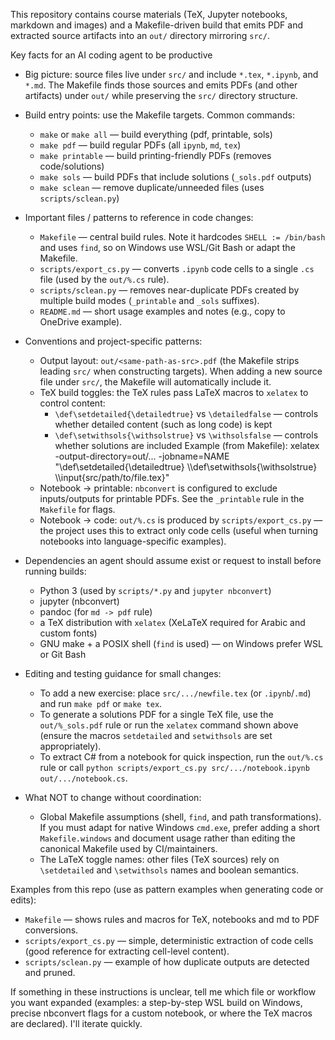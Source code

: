 This repository contains course materials (TeX, Jupyter notebooks, markdown and images) and a Makefile-driven build that emits PDF and extracted source artifacts into an `out/` directory mirroring `src/`.

Key facts for an AI coding agent to be productive
- Big picture: source files live under `src/` and include `*.tex`, `*.ipynb`, and `*.md`. The Makefile finds those sources and emits PDFs (and other artifacts) under `out/` while preserving the `src/` directory structure.
- Build entry points: use the Makefile targets. Common commands:
  - `make` or `make all` — build everything (pdf, printable, sols)
  - `make pdf` — build regular PDFs (all `ipynb`, `md`, `tex`)
  - `make printable` — build printing-friendly PDFs (removes code/solutions)
  - `make sols` — build PDFs that include solutions (`_sols.pdf` outputs)
  - `make sclean` — remove duplicate/unneeded files (uses `scripts/sclean.py`)

- Important files / patterns to reference in code changes:
  - `Makefile` — central build rules. Note it hardcodes `SHELL := /bin/bash` and uses `find`, so on Windows use WSL/Git Bash or adapt the Makefile.
  - `scripts/export_cs.py` — converts `.ipynb` code cells to a single `.cs` file (used by the `out/%.cs` rule).
  - `scripts/sclean.py` — removes near-duplicate PDFs created by multiple build modes (`_printable` and `_sols` suffixes).
  - `README.md` — short usage examples and notes (e.g., copy to OneDrive example).

- Conventions and project-specific patterns:
  - Output layout: `out/<same-path-as-src>.pdf` (the Makefile strips leading `src/` when constructing targets). When adding a new source file under `src/`, the Makefile will automatically include it.
  - TeX build toggles: the TeX rules pass LaTeX macros to `xelatex` to control content:
    - `\def\setdetailed{\detailedtrue}` vs `\detailedfalse` — controls whether detailed content (such as long code) is kept
    - `\def\setwithsols{\withsolstrue}` vs `\withsolsfalse` — controls whether solutions are included
    Example (from Makefile):
    xelatex -output-directory=out/... -jobname=NAME "\\def\\setdetailed{\\detailedtrue} \\\def\\setwithsols{\\withsolstrue} \\\input{src/path/to/file.tex}"
  - Notebook -> printable: `nbconvert` is configured to exclude inputs/outputs for printable PDFs. See the `_printable` rule in the `Makefile` for flags.
  - Notebook -> code: `out/%.cs` is produced by `scripts/export_cs.py` — the project uses this to extract only code cells (useful when turning notebooks into language-specific examples).

- Dependencies an agent should assume exist or request to install before running builds:
  - Python 3 (used by `scripts/*.py` and `jupyter nbconvert`)
  - jupyter (nbconvert)
  - pandoc (for `md -> pdf` rule)
  - a TeX distribution with `xelatex` (XeLaTeX required for Arabic and custom fonts)
  - GNU make + a POSIX shell (`find` is used) — on Windows prefer WSL or Git Bash

- Editing and testing guidance for small changes:
  - To add a new exercise: place `src/.../newfile.tex` (or `.ipynb`/`.md`) and run `make pdf` or `make tex`.
  - To generate a solutions PDF for a single TeX file, use the `out/%_sols.pdf` rule or run the `xelatex` command shown above (ensure the macros `setdetailed` and `setwithsols` are set appropriately).
  - To extract C# from a notebook for quick inspection, run the `out/%.cs` rule or call `python scripts/export_cs.py src/.../notebook.ipynb out/.../notebook.cs`.

- What NOT to change without coordination:
  - Global Makefile assumptions (shell, `find`, and path transformations). If you must adapt for native Windows `cmd.exe`, prefer adding a short `Makefile.windows` and document usage rather than editing the canonical Makefile used by CI/maintainers.
  - The LaTeX toggle names: other files (TeX sources) rely on `\setdetailed` and `\setwithsols` names and boolean semantics.

Examples from this repo (use as pattern examples when generating code or edits):
- `Makefile` — shows rules and macros for TeX, notebooks and md to PDF conversions.
- `scripts/export_cs.py` — simple, deterministic extraction of code cells (good reference for extracting cell-level content).
- `scripts/sclean.py` — example of how duplicate outputs are detected and pruned.

If something in these instructions is unclear, tell me which file or workflow you want expanded (examples: a step-by-step WSL build on Windows, precise nbconvert flags for a custom notebook, or where the TeX macros are declared). I'll iterate quickly.
